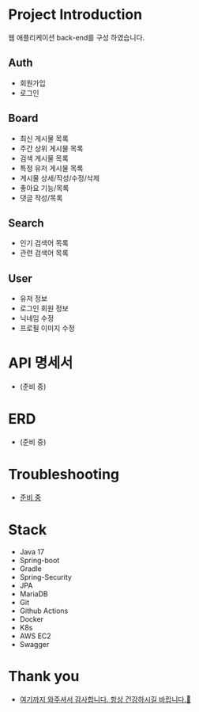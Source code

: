 # Project Introduction
웹 애플리케이션 back-end를 구성 하였습니다.
## Auth
* 회원가입
* 로그인
## Board
* 최신 게시물 목록
* 주간 상위 게시물 목록
* 검색 게시물 목록
* 특정 유저 게시물 목록
* 게시물 상세/작성/수정/삭제
* 좋아요 기능/목록
* 댓글 작성/목록
## Search
* 인기 검색어 목록
* 관련 검색어 목록
## User
* 유저 정보
* 로그인 회원 정보
* 닉네임 수정
* 프로필 이미지 수정

# API 명세서
* (준비 중)

# ERD
* (준비 중)

# Troubleshooting
* [준비 중](https://ahnseongjoon.notion.site/88aa2451ce2945668e21a0464fcb4daf?pvs=4)

# Stack
* Java 17
* Spring-boot
* Gradle
* Spring-Security
* JPA
* MariaDB
* Git
* Github Actions
* Docker
* K8s
* AWS EC2
* Swagger

# Thank you
* [여기까지 와주셔서 감사합니다. 항상 건강하시길 바랍니다.🙂](https://ahnseongjoon.notion.site/73e5281564ba4c169c5a9f0441397cc9?pvs=74)
